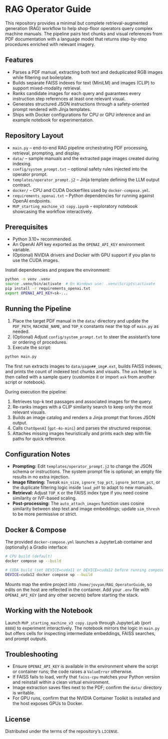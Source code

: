 # RAG Operator Guide

This repository provides a minimal but complete retrieval-augmented generation (RAG) workflow to help shop-floor operators query complex machine manuals. The pipeline pairs text chunks and visual references from PDF documentation with a language model that returns step-by-step procedures enriched with relevant imagery.

## Features
- Parses a PDF manual, extracting both text and deduplicated RGB images while filtering out boilerplate.
- Builds separate FAISS indexes for text (MiniLM) and images (CLIP) to support mixed-modality retrieval.
- Ranks candidate images for each query and guarantees every instruction step references at least one relevant visual.
- Generates structured JSON instructions through a safety-oriented prompt rendered with Jinja templates.
- Ships with Docker configurations for CPU or GPU inference and an example notebook for experimentation.

## Repository Layout
- `main.py` – end-to-end RAG pipeline orchestrating PDF processing, retrieval, prompting, and display.
- `data/` – sample manuals and the extracted page images created during indexing.
- `config/system_prompt.txt` – optional safety rules injected into the operator prompt.
- `templates/operator_prompt.j2` – Jinja template defining the LLM output contract.
- `docker/` – CPU and CUDA Dockerfiles used by `docker-compose.yml`.
- `requirements_openai.txt` – Python dependencies for running against OpenAI endpoints.
- `MVP_starting_machine_v3 copy.ipynb` – exploratory notebook showcasing the workflow interactively.

## Prerequisites
- Python 3.10+ recommended.
- An OpenAI API key exported as the `OPENAI_API_KEY` environment variable.
- (Optional) NVIDIA drivers and Docker with GPU support if you plan to use the CUDA images.

Install dependencies and prepare the environment:

```bash
python -m venv .venv
source .venv/bin/activate  # On Windows use: .venv\Scripts\activate
pip install -r requirements_openai.txt
export OPENAI_API_KEY=sk-...
```

## Running the Pipeline
1. Place the target PDF manual in the `data/` directory and update the `PDF_PATH`, `MACHINE_NAME`, and `TOP_K` constants near the top of `main.py` as needed.
2. (Optional) Adjust `config/system_prompt.txt` to steer the assistant’s tone or ordering of procedures.
3. Execute the script:

```bash
python main.py
```

The first run extracts images to `data/page##_img#.ext`, builds FAISS indexes, and prints the count of indexed text chunks and visuals. The `ask` helper is then called with a sample query (customize it or import `ask` from another script or notebook).

During execution the pipeline:
1. Retrieves top-k text passages and associated images for the query.
2. Re-ranks images with a CLIP similarity search to keep only the most relevant visuals.
3. Builds an image catalog and renders a Jinja prompt that forces JSON output.
4. Calls `ChatOpenAI` (`gpt-4o-mini`) and parses the structured response.
5. Attaches missing images heuristically and prints each step with file paths for quick reference.

## Configuration Notes
- **Prompting:** Edit `templates/operator_prompt.j2` to change the JSON schema or instructions. The system prompt file is optional; an empty file results in no extra injection.
- **Image filtering:** Tweak `min_size`, `ignore_top_pct`, `ignore_bottom_pct`, or the duplicate filtering logic inside `load_pdf` to adapt to new manuals.
- **Retrieval:** Adjust `TOP_K` or the FAISS index type if you need cosine similarity or IVF-based scaling.
- **Post-processing:** The `auto_attach_images` function uses cosine similarity between step text and image embeddings; update `sim_thresh` to be more permissive or strict.

## Docker & Compose
The provided `docker-compose.yml` launches a JupyterLab container and (optionally) a Gradio interface:

```bash
# CPU build (default)
docker compose up --build

# CUDA build (set DEVICE=cuda11 or DEVICE=cuda12 before running compose)
DEVICE=cuda12 docker compose up --build
```

Mounts map the entire project into `/home/jovyan/RAG_OperatorGuide`, so edits on the host are reflected in the container. Add your `.env` file with `OPENAI_API_KEY` (and any other secrets) before starting the stack.

## Working with the Notebook
Launch `MVP_starting_machine_v3 copy.ipynb` through JupyterLab (port `8888`) to experiment interactively. The notebook mirrors the logic in `main.py` but offers cells for inspecting intermediate embeddings, FAISS searches, and prompt outputs.

## Troubleshooting
- Ensure `OPENAI_API_KEY` is available in the environment where the script or container runs; the code raises a `ValueError` otherwise.
- If FAISS fails to load, verify that `faiss-cpu` matches your Python version and reinstall within a clean virtual environment.
- Image extraction saves files next to the PDF; confirm the `data/` directory is writable.
- For GPU runs, confirm that the NVIDIA Container Toolkit is installed and the host exposes GPUs to Docker.

## License
Distributed under the terms of the repository’s `LICENSE`.
